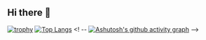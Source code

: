 ## Hi there 👋

<!--
**grifill/grifill** is a ✨ _special_ ✨ repository because its `README.md` (this file) appears on your GitHub profile.

Here are some ideas to get you started:

- 🔭 I’m currently working on ...
- 🌱 I’m currently learning ...
- 👯 I’m looking to collaborate on ...
- 🤔 I’m looking for help with ...
- 💬 Ask me about ...
- 📫 How to reach me: ...
- 😄 Pronouns: ...
- ⚡ Fun fact: ...
-->
[![trophy](https://github-profile-trophy.vercel.app/?username=grifill)](https://github.com/grifill/github-profile-trophy)
[![Top Langs](https://github-readme-stats.vercel.app/api/top-langs/?username=grifill)](https://github.com/grifill/github-readme-stats)
<! -- [![Ashutosh's github activity graph](https://github-readme-activity-graph.vercel.app/graph?username=grifill)](https://github.com/grifill/github-readme-activity-graph) -->
